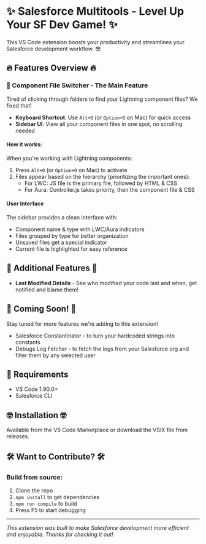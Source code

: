 # ✨ Salesforce Multitools - Level Up Your SF Dev Game! ✨

This VS Code extension boosts your productivity and streamlines your Salesforce development workflow. 😎

## 🔥 Features Overview 🔥

### 🚀 Component File Switcher - The Main Feature

Tired of clicking through folders to find your Lightning component files? We fixed that!

- **Keyboard Shortcut**: Use `Alt+O` (or `Option+O` on Mac) for quick access
- **Sidebar UI**: View all your component files in one spot, no scrolling needed

#### How it works:

When you're working with Lightning components:

1. Press `Alt+O` (or `Option+O` on Mac) to activate
2. Files appear based on the hierarchy (prioritizing the important ones):
    - For LWC: JS file is the primary file, followed by HTML & CSS
    - For Aura: Controller.js takes priority, then the component file & CSS

#### User Interface

The sidebar provides a clean interface with:

- Component name & type with LWC/Aura indicators
- Files grouped by type for better organization
- Unsaved files get a special indicator
- Current file is highlighted for easy reference

## 👾 Additional Features 👾

- **Last Modified Details** - See who modified your code last and when, get notified and blame them!

## 🔮 Coming Soon! 🔮

Stay tuned for more features we're adding to this extension!

- Salesforce Constantinator - to turn your hardcoded strings into constants
- Debugs Log Fetcher - to fetch the logs from your Salesforce org and filter them by any selected user

## 💯 Requirements

- VS Code 1.90.0+
- Salesforce CLI

## 🤓 Installation 🤓

Available from the VS Code Marketplace or download the VSIX file from releases.

## 🛠️ Want to Contribute? 🛠️

### Build from source:

1. Clone the repo
2. `npm install` to get dependencies
3. `npm run compile` to build
4. Press F5 to start debugging

---

_This extension was built to make Salesforce development more efficient and enjoyable. Thanks for checking it out!_
